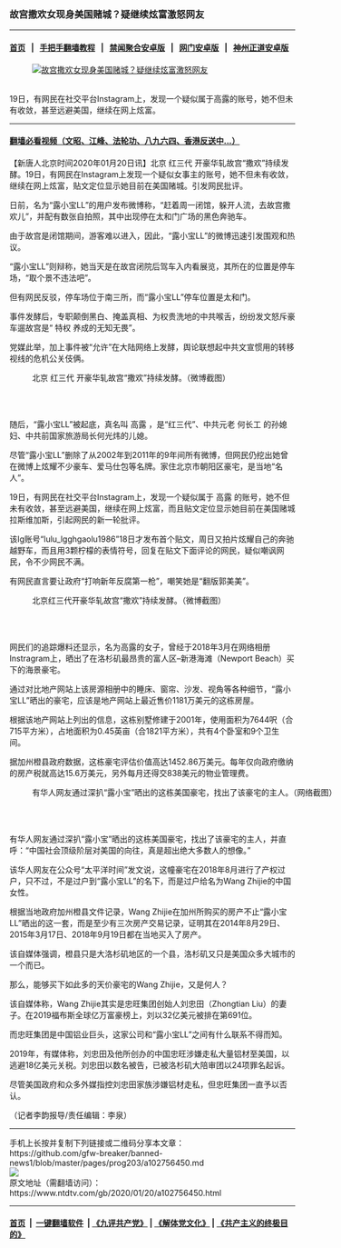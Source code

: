 ### 故宫撒欢女现身美国赌城？疑继续炫富激怒网友
------------------------

#### [首页](https://github.com/gfw-breaker/banned-news1/blob/master/README.md) &nbsp;&nbsp;|&nbsp;&nbsp; [手把手翻墙教程](https://github.com/gfw-breaker/guides/wiki) &nbsp;&nbsp;|&nbsp;&nbsp; [禁闻聚合安卓版](https://github.com/gfw-breaker/bn-android) &nbsp;&nbsp;|&nbsp;&nbsp; [网门安卓版](https://github.com/oGate2/oGate) &nbsp;&nbsp;|&nbsp;&nbsp; [神州正道安卓版](https://github.com/SzzdOgate/update) 



<div><div class="featured_image">
 <a href="https://i.ntdtv.com/assets/uploads/2020/01/3OTcb2qo4O3tHkuG__731XacziHbjKZr_xnn9P8Z5_Q.jpg" target="_blank">
  <figure>
   <img alt="故宫撒欢女现身美国赌城？疑继续炫富激怒网友" src="https://i.ntdtv.com/assets/uploads/2020/01/3OTcb2qo4O3tHkuG__731XacziHbjKZr_xnn9P8Z5_Q-800x450.jpg"/>
  </figure><br/>
 </a>
 <span class="caption">
  19日，有网民在社交平台Instagram上，发现一个疑似属于高露的账号，她不但未有收敛，甚至远避美国，继续在网上炫富。
 </span>
</div>
</div><hr/>

#### [翻墙必看视频（文昭、江峰、法轮功、八九六四、香港反送中...）](https://github.com/gfw-breaker/banned-news1/blob/master/pages/link3.md)

<div><div class="post_content" itemprop="articleBody">
 <p>
  【新唐人北京时间2020年01月20日讯】北京
  <ok href="https://www.ntdtv.com/gb/红三代.htm">
   红三代
  </ok>
  开豪华轧故宫“撒欢”持续发酵。19日，有网民在Instagram上发现一个疑似女事主的账号，她不但未有收敛，继续在网上炫富，贴文定位显示她目前在美国赌城。引发网民批评。
 </p>
 <p>
  日前，名为“露小宝LL”的用户发布微博称，“赶着周一闭馆，躲开人流，去故宫撒欢儿”，并配有数张自拍照，其中出现停在太和门广场的黑色奔驰车。
 </p>
 <p>
  由于故宫是闭馆期间，游客难以进入，因此，“露小宝LL”的微博迅速引发围观和热议。
 </p>
 <p>
  “露小宝LL”则辩称，她当天是在故宫闭院后驾车入内看展览，其所在的位置是停车场，“取个景不违法吧”。
 </p>
 <p>
  但有网民反驳，停车场位于南三所，而“露小宝LL”停车位置是太和门。
 </p>
 <p>
  事件发酵后，专职颠倒黑白、掩盖真相、为权贵洗地的中共喉舌，纷纷发文怒斥豪车遛故宫是“
  <ok href="https://www.ntdtv.com/gb/特权.htm">
   特权
  </ok>
  养成的无知无畏”。
 </p>
 <p>
  党媒此举，加上事件被“允许”在大陆网络上发酵，舆论联想起中共文宣惯用的转移视线的危机公关伎俩。
 </p>
 <figure class="wp-caption alignnone" id="attachment_102756501" style="width: 600px">
  <ok href="https://i.ntdtv.com/assets/uploads/2020/01/nvmNYs8qnFmT39498xbc13Rq9G5dqYLjL_s_NS_7PzU.jpg">
   <img alt="" class="size-medium wp-image-102756501" src="https://i.ntdtv.com/assets/uploads/2020/01/nvmNYs8qnFmT39498xbc13Rq9G5dqYLjL_s_NS_7PzU-600x338.jpg"/>
  </ok>
  <br/><figcaption class="wp-caption-text">
   北京
   <ok href="https://www.ntdtv.com/gb/红三代.htm">
    红三代
   </ok>
   开豪华轧故宫“撒欢”持续发酵。（微博截图）
  </figcaption><br/>
 </figure><br/>
 <p>
  随后，“露小宝LL”被起底，真名叫
  <ok href="https://www.ntdtv.com/gb/高露.htm">
   高露
  </ok>
  ，是“红三代”、中共元老
  <ok href="https://www.ntdtv.com/gb/何长工.htm">
   何长工
  </ok>
  的孙媳妇、中共前国家旅游局长何光炜的儿媳。
 </p>
 <p>
  尽管“露小宝LL”删除了从2002年到2011年的9年间所有微博，但网民仍挖出她曾在微博上炫耀不少豪车、爱马仕包等名牌。家住北京市朝阳区豪宅，是当地“名人”。
 </p>
 <p>
  19日，有网民在社交平台Instagram上，发现一个疑似属于
  <ok href="https://www.ntdtv.com/gb/高露.htm">
   高露
  </ok>
  的账号，她不但未有收敛，甚至远避美国，继续在网上炫富，而且贴文定位显示她目前在美国赌城拉斯维加斯，引起网民的新一轮批评。
 </p>
 <p>
  该Ig账号“lulu_lgghgaolu1986”18日才发布首个贴文，周日又拍片炫耀自己的奔驰越野车，而且用3颗柠檬的表情符号，回复在贴文下面评论的网民，疑似嘲讽网民，令不少网民不满。
 </p>
 <p>
  有网民直言要让政府“打响新年反腐第一枪”，嘲笑她是“翻版郭美美”。
 </p>
 <figure class="wp-caption alignnone" id="attachment_102756510" style="width: 600px">
  <ok href="https://i.ntdtv.com/assets/uploads/2020/01/hUHG1GhgKicPKeGJBDTvRFo08intwxPUz94vVM_eL0.jpg">
   <img alt="" class="size-medium wp-image-102756510" src="https://i.ntdtv.com/assets/uploads/2020/01/hUHG1GhgKicPKeGJBDTvRFo08intwxPUz94vVM_eL0-600x338.jpg"/>
  </ok>
  <br/><figcaption class="wp-caption-text">
   北京红三代开豪华轧故宫“撒欢”持续发酵。（微博截图）
  </figcaption><br/>
 </figure><br/>
 <p>
  网民们的追踪爆料还显示，名为高露的女子，曾经于2018年3月在网络相册Instragram上，晒出了在洛杉矶最昂贵的富人区–新港海滩（Newport Beach）买下的海景豪宅。
 </p>
 <p>
  通过对比地产网站上该房源相册中的睡床、窗帘、沙发、视角等各种细节，“露小宝LL”晒出的豪宅，应该是地产网站上最近售价1181万美元的这栋房屋。
 </p>
 <p>
  根据该地产网站上列出的信息，这栋别墅修建于2001年，使用面积为7644呎（合715平方米），占地面积为0.45英亩（合1821平方米），共有4个卧室和9个卫生间。
 </p>
 <p>
  据加州橙县政府数据，这栋豪宅评估价值高达1452.86万美元。每年仅向政府缴纳的房产税就高达15.6万美元，另外每月还得交838美元的物业管理费。
 </p>
 <figure class="wp-caption alignnone" id="attachment_102756504" style="width: 600px">
  <ok href="https://i.ntdtv.com/assets/uploads/2020/01/4F0gtayA9Hri5NOmubf0huVrHWxBYaPwS_eWb0v3lm8.jpg">
   <img alt="" class="size-medium wp-image-102756504" src="https://i.ntdtv.com/assets/uploads/2020/01/4F0gtayA9Hri5NOmubf0huVrHWxBYaPwS_eWb0v3lm8-600x400.jpg"/>
  </ok>
  <br/><figcaption class="wp-caption-text">
   有华人网友通过深扒“露小宝”晒出的这栋美国豪宅，找出了该豪宅的主人。（网络截图）
  </figcaption><br/>
 </figure><br/>
 <p>
  有华人网友通过深扒“露小宝”晒出的这栋美国豪宅，找出了该豪宅的主人，并直呼：“中国社会顶级阶层对美国的向往，真是超出绝大多数人的想像。”
 </p>
 <p>
  该华人网友在公众号“太平洋时间”发文说，这幢豪宅在2018年8月进行了产权过户，只不过，不是过户到“露小宝LL”的名下，而是过户给名为Wang Zhijie的中国女性。
 </p>
 <p>
  根据当地政府加州橙县文件记录，Wang Zhijie在加州所购买的房产不止“露小宝LL”晒出的这一套，而是至少有三次房产交易记录，证明其在2014年8月29日、2015年3月17日、2018年9月19日都在当地买入了房产。
 </p>
 <p>
  该自媒体强调，橙县只是大洛杉矶地区的一个县，洛杉矶又只是美国众多大城市的一个而已。
 </p>
 <p>
  那么，能够买下如此多的天价豪宅的Wang Zhijie，又是何人？
 </p>
 <p>
  该自媒体称，Wang Zhijie其实是忠旺集团创始人刘忠田（Zhongtian Liu）的妻子。在2019福布斯全球亿万富豪榜上，刘以32亿美元被排在第691位。
 </p>
 <p>
  而忠旺集团是中国铝业巨头，这家公司和“露小宝LL”之间有什么联系不得而知。
 </p>
 <p>
  2019年，有媒体称，刘忠田及他所创办的中国忠旺涉嫌走私大量铝材至美国，以逃避18亿美元关税。刘忠田以数名被告，已被洛杉矶大陪审团以24项罪名起诉。
 </p>
 <p>
  尽管美国政府和众多外媒指控刘忠田家族涉嫌铝材走私，但忠旺集团一直予以否认。
 </p>
 <p>
  （记者李韵报导/责任编辑：李泉）
 </p>
 <div class="single_ad">
 </div>
</div>
</div>
<hr/>
手机上长按并复制下列链接或二维码分享本文章：<br/>
https://github.com/gfw-breaker/banned-news1/blob/master/pages/prog203/a102756450.md <br/>
<a href='https://github.com/gfw-breaker/banned-news1/blob/master/pages/prog203/a102756450.md'><img src='https://github.com/gfw-breaker/banned-news1/blob/master/pages/prog203/a102756450.md.png'/></a> <br/>
原文地址（需翻墙访问）：https://www.ntdtv.com/gb/2020/01/20/a102756450.html


------------------------
#### [首页](https://github.com/gfw-breaker/banned-news1/blob/master/README.md) &nbsp;|&nbsp; [一键翻墙软件](https://github.com/gfw-breaker/nogfw/blob/master/README.md) &nbsp;| [《九评共产党》](https://github.com/gfw-breaker/9ping.md/blob/master/README.md#九评之一评共产党是什么) | [《解体党文化》](https://github.com/gfw-breaker/jtdwh.md/blob/master/README.md) | [《共产主义的终极目的》](https://github.com/gfw-breaker/gczydzjmd.md/blob/master/README.md)


<img src='http://gfw-breaker.win/banned-news/pages/prog203/a102756450.md' width='0px' height='0px'/>